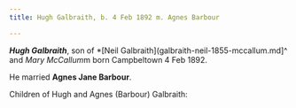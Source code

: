 ```yaml
---
title: Hugh Galbraith, b. 4 Feb 1892 m. Agnes Barbour

---
```

***Hugh Galbraith***, son of *[Neil Galbraith](galbraith-neil-1855-mccallum.md]^ and *Mary McCallum*m
born Campbeltown 4 Feb 1892.

He married **Agnes Jane Barbour**.

Children of Hugh and Agnes (Barbour) Galbraith:

